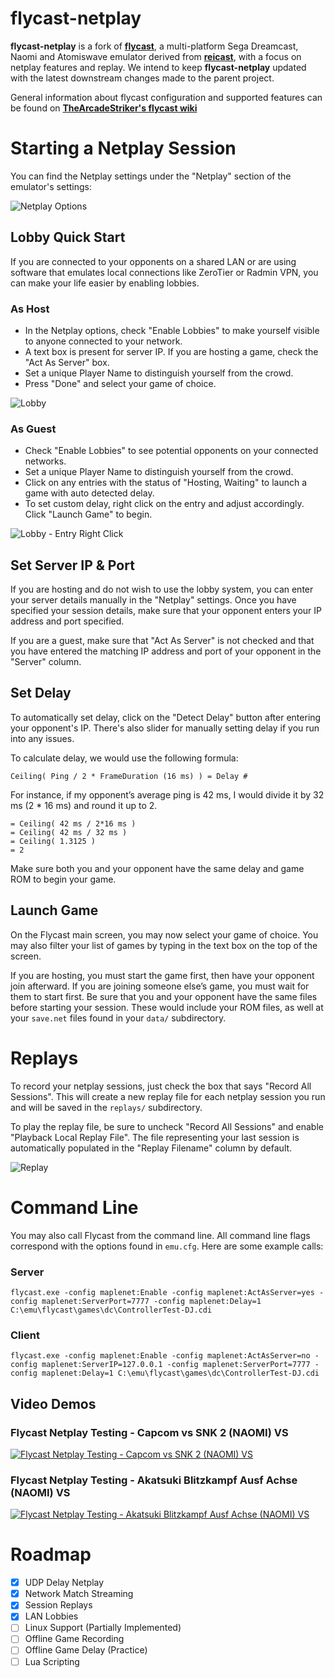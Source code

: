 flycast-netplay
===========
**flycast-netplay** is a fork of [**flycast**](https://github.com/flyinghead/flycast), a multi-platform Sega Dreamcast, Naomi and Atomiswave emulator derived from [**reicast**](https://reicast.com/), with a focus on netplay features and replay. We intend to keep **flycast-netplay** updated with the latest downstream changes made to the parent project.

General information about flycast configuration and supported features can be found on [**TheArcadeStriker's flycast wiki**](https://github.com/TheArcadeStriker/flycast-wiki/wiki)

# Starting a Netplay Session
You can find the Netplay settings under the "Netplay" section of the emulator's settings:

![Netplay Options](netplay1.png)

## Lobby Quick Start
If you are connected to your opponents on a shared LAN or are using software that emulates local connections like ZeroTier or Radmin VPN, you can make your life easier by enabling lobbies.

### As Host
* In the Netplay options, check "Enable Lobbies" to make yourself visible to anyone connected to your network.
* A text box is present for server IP. If you are hosting a game, check the "Act As Server" box.
* Set a unique Player Name to distinguish yourself from the crowd.
* Press "Done" and select your game of choice.

![Lobby](lobby1.png)

### As Guest
* Check "Enable Lobbies" to see potential opponents on your connected networks.
* Set a unique Player Name to distinguish yourself from the crowd.
* Click on any entries with the status of "Hosting, Waiting" to launch a game with auto detected delay.
* To set custom delay, right click on the entry and adjust accordingly. Click "Launch Game" to begin.

![Lobby - Entry Right Click](lobby2.png)

## Set Server IP & Port

If you are hosting and do not wish to use the lobby system, you can enter your server details manually in the "Netplay" settings. Once you have specified your session details, make sure that your opponent enters your IP address and port specified.

If you are a guest, make sure that "Act As Server" is not checked and that you have entered the matching IP address and port of your opponent in the "Server" column.

## Set Delay
To automatically set delay, click on the "Detect Delay" button after entering your opponent's IP. There's also slider for manually setting delay if you run into any issues.

To calculate delay, we would use the following formula:

`Ceiling( Ping / 2 * FrameDuration (16 ms) ) = Delay #`

For instance, if my opponent’s average ping is 42 ms, I would divide it by 32 ms (2 * 16 ms) and round it up to 2.

```
= Ceiling( 42 ms / 2*16 ms )
= Ceiling( 42 ms / 32 ms )
= Ceiling( 1.3125 )
= 2
```

Make sure both you and your opponent have the same delay and game ROM to begin your game.

## Launch Game
On the Flycast main screen, you may now select your game of choice. You may also filter your list of games by typing in the text box on the top of the screen.

If you are hosting, you must start the game first, then have your opponent join afterward. If you are joining someone else’s game, you must wait for them to start first. Be sure that you and your opponent have the same files before starting your session. These would include your ROM files, as well at your `save.net` files found in your `data/` subdirectory.

# Replays
To record your netplay sessions, just check the box that says "Record All Sessions". This will create a new replay file for each netplay session you run and will be saved in the `replays/` subdirectory.

To play the replay file, be sure to uncheck "Record All Sessions" and enable "Playback Local Replay File". The file representing your last session is automatically populated in the "Replay Filename" column by default.

![Replay](replay1.png)

# Command Line
You may also call Flycast from the command line. All command line flags correspond with the options found in `emu.cfg`. Here are some example calls:

### Server
```flycast.exe -config maplenet:Enable -config maplenet:ActAsServer=yes -config maplenet:ServerPort=7777 -config maplenet:Delay=1 C:\emu\flycast\games\dc\ControllerTest-DJ.cdi```

### Client
```flycast.exe -config maplenet:Enable -config maplenet:ActAsServer=no -config maplenet:ServerIP=127.0.0.1 -config maplenet:ServerPort=7777 -config maplenet:Delay=1 C:\emu\flycast\games\dc\ControllerTest-DJ.cdi```

## Video Demos
### Flycast Netplay Testing - Capcom vs SNK 2 (NAOMI) VS
[![Flycast Netplay Testing - Capcom vs SNK 2 (NAOMI) VS](http://img.youtube.com/vi/zZoonpVJRjI/0.jpg)](http://www.youtube.com/watch?v=zZoonpVJRjI "Flycast Netplay Testing - Capcom vs SNK 2 (NAOMI) VS")

### Flycast Netplay Testing - Akatsuki Blitzkampf Ausf Achse (NAOMI) VS
[![Flycast Netplay Testing - Akatsuki Blitzkampf Ausf Achse (NAOMI) VS](http://img.youtube.com/vi/s0MXenZPLiU/0.jpg)](http://www.youtube.com/watch?v=s0MXenZPLiU "Flycast Netplay Testing - Akatsuki Blitzkampf Ausf Achse (NAOMI) VS")

# Roadmap
- [x] UDP Delay Netplay
- [x] Network Match Streaming
- [x] Session Replays
- [x] LAN Lobbies
- [ ] Linux Support (Partially Implemented)
- [ ] Offline Game Recording
- [ ] Offline Game Delay (Practice)
- [ ] Lua Scripting
